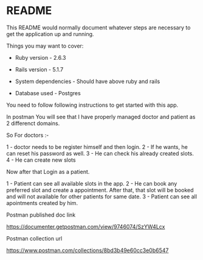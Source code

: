 # README

This README would normally document whatever steps are necessary to get the
application up and running.

Things you may want to cover:

* Ruby version - 2.6.3 

* Rails version - 5.1.7

* System dependencies - Should have above ruby and rails 

* Database used - Postgres


You need to follow following instructions to get started with this app.


In postman You will see that I have properly managed doctor and patient as 2 differenct domains.

So For doctors :-

1 - doctor needs to be register himself and then login.
2 - If he wants, he can reset his password as well.
3 - He can check his already created slots.
4 - He can create new slots


Now after that Login as a patient.

1 - Patient can see all available slots in the app.
2 - He can book any preferred slot and create a appointment. After that, that slot will be booked and will not available for other patients for same date.
3 -  Patient can see all apointments created by him.




Postman published doc link

https://documenter.getpostman.com/view/9746074/SzYW4Lcx


Postman collection url

https://www.postman.com/collections/8bd3b49e60cc3e0b6547


